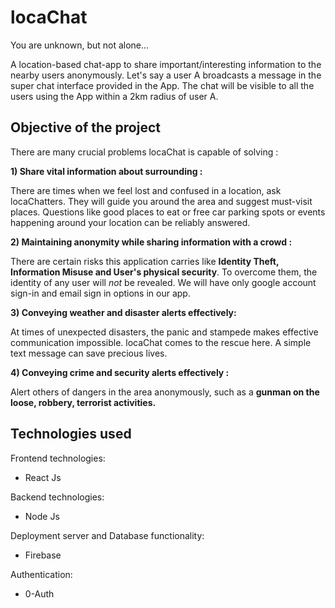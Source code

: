 # locaChat
You are unknown, but not alone...

A location-based chat-app to share important/interesting information to the nearby users anonymously. Let's say a user A broadcasts a message in the super chat interface provided in the App. The chat will be visible to all the users using the App within a 2km radius of user A.

## Objective of the project

There are many crucial problems locaChat is capable of solving :

**1) Share vital information about
surrounding :** 

There are times when we feel lost and
confused in a location, ask locaChatters.
They will guide you around the area and
suggest must-visit places. Questions like good places to eat or free car parking spots or events happening around your location can be reliably answered.

**2) Maintaining anonymity while
sharing information with a crowd :** 

There are certain risks this
application carries like **Identity Theft, Information Misuse and User's physical security**. To overcome them, the identity of any user
will *not* be revealed. We will have only
google account sign-in and email sign in
options in our app.

**3) Conveying weather and disaster
alerts effectively:** 

At times of unexpected disasters, the panic and
stampede makes effective communication
impossible. locaChat comes to the rescue here.
A simple text message can save precious lives.

**4) Conveying crime and security alerts effectively :**

Alert others of dangers in the area anonymously,
such as a **gunman on the loose, robbery, terrorist
activities.**  


## Technologies used

Frontend technologies:
* React Js

Backend technologies:
* Node Js

Deployment server and Database functionality:
* Firebase

Authentication:
* 0-Auth
